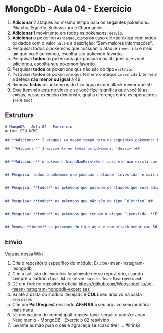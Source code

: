 # MongoDb - Aula 04 - Exercício

1. **Adicionar** 2 ataques ao mesmo tempo para os seguintes pokemons: Pikachu, Squirtle, Bulbassauro e Charmander.
2. **Adicionar** 1 movimento em todos os pokemons: `desvio`.
3. **Adicionar** o pokemon `AindaNaoExisteMon` caso ele não exista com todos os dados com o valor `null` e a descrição: "Sem maiores informações".
4. Pesquisar todos o pokemons que possuam o ataque `investida` e mais um que você adicionou, escolha seu pokemon favorito.
5. Pesquisar **todos** os pokemons que possuam os ataques que você adicionou, escolha seu pokemon favorito.
6. Pesquisar **todos** os pokemons que não são do tipo `elétrico`.
7. Pesquisar **todos** os pokemons que tenham o ataque `investida` **E** tenham a defesa **não menor ou igual** a 49.
8. Remova **todos** os pokemons do tipo água e com attack menor que 50.
9. Esse item não está no vídeo e se você fizer significa que você lê as coisas, nesse exercício demonstre qual a diferença entre os operadores `$ne` e `$not`.


## Estrutura

```md
# MongoDB - Aula 02 - Exercício
autor: SEU NOME

## **Adicionar** 2 ataques ao mesmo tempo para os seguintes pokemons: Pikachu, Squirtle, Bulbassauro e Charmander.

## **Adicionar** 1 movimento em todos os pokemons: `desvio`.##


## **Adicionar** o pokemon `AindaNaoExisteMon` caso ele não exista com todos os dados com o valor `null` e a descrição: "Sem maiores informações".##


## Pesquisar todos o pokemons que possuam o ataque `investida` e mais um que você adicionou, escolha seu pokemon favorito.##


## Pesquisar **todos** os pokemons que possuam os ataques que você adicionou, escolha seu pokemon favorito.##


## Pesquisar **todos** os pokemons que não são do tipo `elétrico`.##


## Pesquisar **todos** os pokemons que tenham o ataque `investida` **E** tenham a defesa **não menor ou igual** a 49.##


## Remova **todos** os pokemons do tipo água e com attack menor que 50.

```


## Envio

[Veja na nossa Wiki](https://github.com/Webschool-io/be-mean-instagram/wiki/Exerc%C3%ADcios)

1. Crie o repositório específico do módulo. Ex.: be-mean-instagram-mongodb
2. Crie a solução do exercício localmente nesse repositório, usando sempre o padrão `class-04-resolved-suissa-Jean-Nascimento.md`
3. Dê um `fork` no repositório oficial https://github.com/Webschool-io/be-mean-instagram-mongodb-excercises
4. Vá até a pasta do módulo desejado e **COLE** seu arquivo na pasta `exercises`
5. Crie um **Pull Request** enviando **APENAS** o seu arquivo sem modificar mais nada.
6. Na mensagem do commit/pull request favor seguir o padrão: Jean Nascimento - MongoDB - Exercicio 02 resolvido
7. Levante as mão para o céu e agradeça se acaso tiver ... #brinks